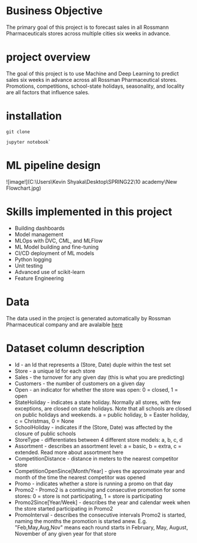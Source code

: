 # Business Objective

The primary goal of this project is to forecast sales in all Rossmann Pharmaceuticals stores across multiple cities six weeks in advance.

# project overview

The goal of this project is to use Machine and Deep Learning to predict sales six weeks in advance across all Rossman Pharmaceutical stores. Promotions, competitions, school-state holidays, seasonality, and locality are all factors that influence sales.

# installation 

```
git clone
```
```
jupyter notebook`
```
# ML pipeline design 
![image!](C:\Users\Kevin Shyaka\Desktop\SPRING22\10 academy\New Flowchart.jpg)

# Skills implemented in this project 

* Building dashboards
* Model management
* MLOps with DVC, CML, and MLFlow
* ML Model building and fine-tuning
* CI/CD deployment of ML models
* Python logging
* Unit testing
* Advanced use of scikit-learn
* Feature Engineering

# Data 

The data used in the project is generated automatically by Rossman Pharmaceutical company and are avalaible [here](https://drive.google.com/file/d/1EgqYG4gN3GKtMhmPala81dEsFpFVm97j/view)

# Dataset column description

* Id - an Id that represents a (Store, Date) duple within the test set
* Store - a unique Id for each store
* Sales - the turnover for any given day (this is what you are predicting)
* Customers - the number of customers on a given day
* Open - an indicator for whether the store was open: 0 = closed, 1 = open
* StateHoliday - indicates a state holiday. Normally all stores, with few exceptions, are closed on state holidays. Note that all schools are closed on public holidays and weekends. a = public holiday, b = Easter holiday, c = Christmas, 0 = None
* SchoolHoliday - indicates if the (Store, Date) was affected by the closure of public schools
* StoreType - differentiates between 4 different store models: a, b, c, d
* Assortment - describes an assortment level: a = basic, b = extra, c = extended. Read more about assortment here
* CompetitionDistance - distance in meters to the nearest competitor store
* CompetitionOpenSince[Month/Year] - gives the approximate year and month of the time the nearest competitor was opened
* Promo - indicates whether a store is running a promo on that day
* Promo2 - Promo2 is a continuing and consecutive promotion for some stores: 0 = store is not participating, 1 = store is participating
* Promo2Since[Year/Week] - describes the year and calendar week when the store started participating in Promo2
* PromoInterval - describes the consecutive intervals Promo2 is started, naming the months the promotion is started anew. E.g. "Feb,May,Aug,Nov" means each round starts in February, May, August, November of any given year for that store
